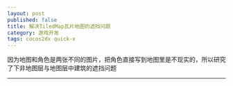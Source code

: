 ```yaml
---
layout: post
published: false
title: 解决TiledMap瓦片地图的遮挡问题
category: 游戏开发
tags: cocos2dx quick-x 
---
```


因为地图和角色是两张不同的图片，把角色直接写到地图里是不现实的，所以研究了下非地图层与地图层中建筑的遮挡问题

--------------------------------------------
